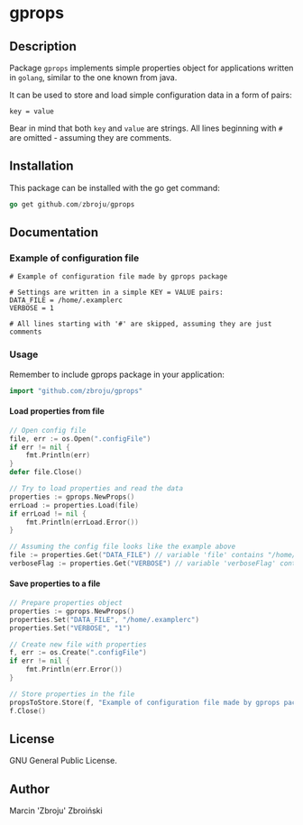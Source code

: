 # gprops

## Description

Package `gprops` implements simple properties object for applications written in `golang`, similar to the one known from java.

It can be used to store and load simple configuration data in a form of pairs:
```
key = value
```
Bear in mind that both `key` and `value` are strings. All lines beginning with `#` are omitted - assuming they are comments.

## Installation

This package can be installed with the go get command:
``` go
go get github.com/zbroju/gprops
```
## Documentation

### Example of configuration file
```
# Example of configuration file made by gprops package

# Settings are written in a simple KEY = VALUE pairs:
DATA_FILE = /home/.examplerc
VERBOSE = 1

# All lines starting with '#' are skipped, assuming they are just comments
```
### Usage
Remember to include gprops package in your application:
``` go
import "github.com/zbroju/gprops"
```
#### Load properties from file
``` go
// Open config file
file, err := os.Open(".configFile")
if err != nil {
    fmt.Println(err)
}
defer file.Close()

// Try to load properties and read the data
properties := gprops.NewProps()
errLoad := properties.Load(file)
if errLoad != nil {
    fmt.Println(errLoad.Error())
}

// Assuming the config file looks like the example above
file := properties.Get("DATA_FILE") // variable 'file' contains "/home/.examplerc" value.
verboseFlag := properties.Get("VERBOSE") // variable 'verboseFlag' contains "1" value.
```
#### Save properties to a file
``` go
// Prepare properties object
properties := gprops.NewProps()
properties.Set("DATA_FILE", "/home/.examplerc")
properties.Set("VERBOSE", "1")

// Create new file with properties
f, err := os.Create(".configFile")
if err != nil {
    fmt.Println(err.Error())
}

// Store properties in the file
propsToStore.Store(f, "Example of configuration file made by gprops package")
f.Close()
```
## License

GNU General Public License.

## Author
Marcin 'Zbroju' Zbroiński